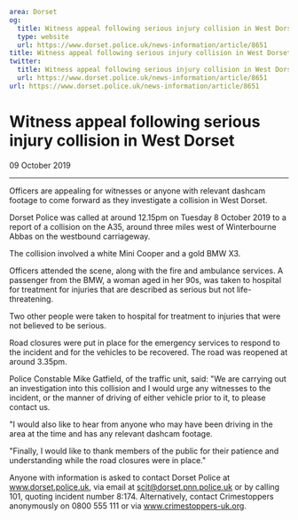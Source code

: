 ```yaml
area: Dorset
og:
  title: Witness appeal following serious injury collision in West Dorset
  type: website
  url: https://www.dorset.police.uk/news-information/article/8651
title: Witness appeal following serious injury collision in West Dorset |
twitter:
  title: Witness appeal following serious injury collision in West Dorset
  url: https://www.dorset.police.uk/news-information/article/8651
url: https://www.dorset.police.uk/news-information/article/8651
```

# Witness appeal following serious injury collision in West Dorset

09 October 2019

* * *

Officers are appealing for witnesses or anyone with relevant dashcam footage to come forward as they investigate a collision in West Dorset.

Dorset Police was called at around 12.15pm on Tuesday 8 October 2019 to a report of a collision on the A35, around three miles west of Winterbourne Abbas on the westbound carriageway.

The collision involved a white Mini Cooper and a gold BMW X3.

Officers attended the scene, along with the fire and ambulance services. A passenger from the BMW, a woman aged in her 90s, was taken to hospital for treatment for injuries that are described as serious but not life-threatening.

Two other people were taken to hospital for treatment to injuries that were not believed to be serious.

Road closures were put in place for the emergency services to respond to the incident and for the vehicles to be recovered. The road was reopened at around 3.35pm.

Police Constable Mike Gatfield, of the traffic unit, said: "We are carrying out an investigation into this collision and I would urge any witnesses to the incident, or the manner of driving of either vehicle prior to it, to please contact us.

"I would also like to hear from anyone who may have been driving in the area at the time and has any relevant dashcam footage.

"Finally, I would like to thank members of the public for their patience and understanding while the road closures were in place."

Anyone with information is asked to contact Dorset Police at www.dorset.police.uk, via email at scit@dorset.pnn.police.uk or by calling 101, quoting incident number 8:174. Alternatively, contact Crimestoppers anonymously on 0800 555 111 or via www.crimestoppers-uk.org.
